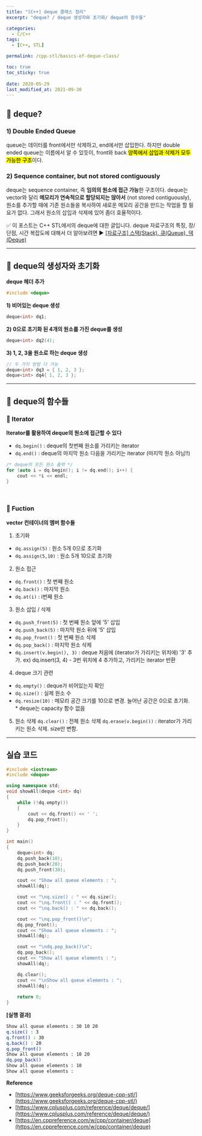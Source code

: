 ```yaml
---
title: "[C++] deque 클래스 정리"
excerpt: "deque? / deque 생성자와 초기화/ deque의 함수들"

categories:
  - C/C++
tags:
  - [C++, STL]

permalink: /cpp-stl/basics-of-deque-class/

toc: true
toc_sticky: true
 
date: 2020-05-29
last_modified_at: 2021-09-30
---
```


## 🦥 deque?

### 1) Double Ended Queue

queue는 데이터를 front에서만 삭제하고, end에서만 삽입한다. 하지만 double ended queue는 이름에서 알 수 있듯이, front와 back <mark>양쪽에서 삽입과 삭제가 모두 가능한 구조</mark>이다.

### 2) Sequence container, but not stored contiguously

deque는 sequence container, 즉 **임의의 원소에 접근 가능**한 구조이다. deque는 vector와 달리 **메모리가 연속적으로 할당되지는 않아서** (not stored contiguously), 원소를 추가할 때에 기존 원소들을 복사하여 새로운 메모리 공간을 만드는 작업을 할 필요가 없다. 그래서 원소의 삽입과 삭제에 있어 좀더 효율적이다. 

✅ 이 포스트는 C++ STL에서의 deque에 대한 글입니다. deque 자료구조의 특징, 장/단점, 시간 복잡도에 대해서 더 알아보려면 ▶ [[자료구조] 스택(Stack), 큐(Queue), 덱(Deque)](https://songha0.github.io/data-structure/basics-of-stack-queue-and-deque/)

---

## 🦥 deque의 생성자와 초기화

**deque 헤더 추가**

```cpp
#include <deque>
``` 

**1) 비어있는 deque 생성**

```cpp
deque<int> dq1;
```

**2) 0으로 초기화 된 4개의 원소를 가진 deque를 생성**

```cpp
deque<int> dq2(4);
```

**3) 1, 2, 3을 원소로 하는 deque 생성** 

```cpp
// 두 가지 방법 다 가능
deque<int> dq3 = { 1, 2, 3 };
deque<int> dq4{ 1, 2, 3 };
```

---

## 🦥 deque의 함수들

### 🌴 Iterator

**Iterator를 활용하여 deque의 원소에 접근할 수 있다**

- `dq.begin()` : deque의 첫번째 원소를 가리키는 iterator
- `dq.end()` : deque의 마지막 원소 다음을 가리키는 iterator (마지막 원소 아님!!)

```cpp
/* deque의 모든 원소 출력 */
for (auto i = dq.begin(); i != dq.end(); i++) {
	cout << *i << endl;
}
```

<br>

### 🌴 Fuction

**vector 컨테이너의 멤버 함수들**

1) 초기화
- `dq.assign(5)` : 원소 5개 0으로 초기화
- `dq.assign(5,10)` : 원소 5개 10으로 초기화

2) 원소 접근
- `dq.front()` : 첫 번째 원소
- `dq.back()` : 마지막 원소
- `dq.at(i)` : i번째 원소

3) 원소 삽입 / 삭제
- `dq.push_front(5)` : 첫 번째 원소 앞에 '5' 삽입
- `dq.push_back(5)` : 마지막 원소 뒤에 '5' 삽입
- `dq.pop_front()` : 첫 번째 원소 삭제
- `dq.pop_back()` : 마지막 원소 삭제
- `dq.insert(v.begin(), 3)` : deque 처음에 (iterator가 가리키는 위치에) '3' 추가. ex) dq.insert(3, 4) - 3번 위치에 4 추가하고, 가리키는 iterator 반환

4) deque 크기 관련
- `dq.empty()` : deque가 비어있는지 확인
- `dq.size()` : 실제 원소 수
- `dq.resize(10)` : 메모리 공간 크기를 10으로 변경. 늘어난 공간은 0으로 초기화.<br>
\* deque는 capacity 함수 없음

5) 원소 삭제
`dq.clear()` : 전체 원소 삭제
`dq.erase(v.begin())` : iterator가 가리키는 원소 삭제. size만 변함.
  
---

## 실습 코드

```cpp
#include <iostream> 
#include <deque> 

using namespace std;
void showAll(deque <int> dq)
{
    while (!dq.empty())
    {
        cout << dq.front() << ' ';
        dq.pop_front();
    }
}

int main()
{
    deque<int> dq;
    dq.push_back(10);
    dq.push_back(20);
    dq.push_front(30);

    cout << "Show all queue elements : ";
    showAll(dq);

    cout << "\nq.size() : " << dq.size();
    cout << "\nq.front() : " << dq.front();
    cout << "\nq.back() : " << dq.back();

    cout << "\nq.pop_front()\n";
    dq.pop_front();
    cout << "Show all queue elements : ";
    showAll(dq);

    cout << "\ndq.pop_back()\n";
    dq.pop_back();
    cout << "Show all queue elements : ";
    showAll(dq);

    dq.clear();
    cout << "\nShow all queue elements : ";
    showAll(dq);
   
    return 0;
}
```

**[실행 결과]**

```bash
Show all queue elements : 30 10 20
q.size() : 3
q.front() : 30
q.back() : 20
q.pop_front()
Show all queue elements : 10 20
dq.pop_back()
Show all queue elements : 10
Show all queue elements :
```

**Reference**
- [https://www.geeksforgeeks.org/deque-cpp-stl/](https://www.geeksforgeeks.org/deque-cpp-stl/)
- [https://www.cplusplus.com/reference/deque/deque/](https://www.cplusplus.com/reference/deque/deque/)
- [https://en.cppreference.com/w/cpp/container/deque](https://en.cppreference.com/w/cpp/container/deque)